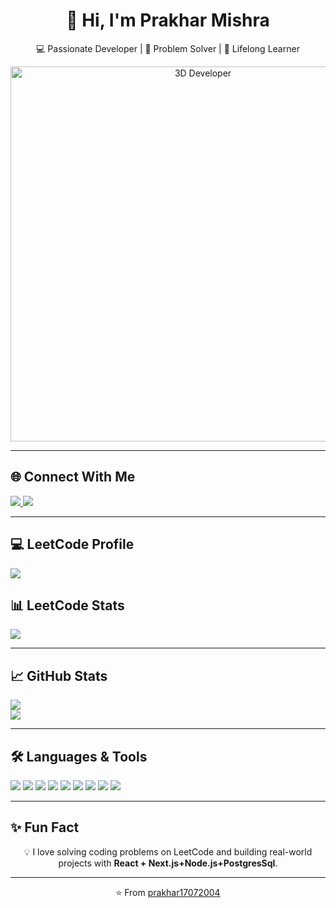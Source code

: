 <h1 align="center">👋 Hi, I'm Prakhar Mishra</h1>

<p align="center">
💻 Passionate Developer | 🚀 Problem Solver | 📘 Lifelong Learner
</p>

<!-- 3D AI Banner -->
<p align="center">
  <img src="https://raw.githubusercontent.com/rajput2107/rajput2107/master/Assets/Developer.gif" alt="3D Developer" width="600"/>
</p>

---

<h2 >🌐 Connect With Me</h2>
<p ">
  <a href="https://www.linkedin.com/in/prakharmishra41/">
    <img src="https://img.shields.io/badge/LinkedIn-0077B5?style=for-the-badge&logo=linkedin&logoColor=white"/>
  </a>
  <a href="mailto:mprakhar422@gmail.com">
    <img src="https://img.shields.io/badge/Email-D14836?style=for-the-badge&logo=gmail&logoColor=white"/>
  </a>
</p>

---

<h2 >💻 LeetCode Profile</h2>
<p >
  <a href="https://leetcode.com/Prakharmishra41/">
    <img src="https://img.shields.io/badge/LeetCode-Profile-orange?style=for-the-badge&logo=leetcode"/>
  </a>
</p>

<h2 >📊 LeetCode Stats</h2>
<p >
  <img src="https://leetcard.jacoblin.cool/Prakharmishra41?theme=dark&font=Karma&ext=contest"/>
</p>

---

<h2 >📈 GitHub Stats</h2>
<p >
  
  <img src="https://github-readme-stats.vercel.app/api/top-langs/?username=prakhar17072004&layout=compact&theme=radical" />
  <br/>
  <img src="https://github-readme-streak-stats.herokuapp.com/?user=prakhar17072004&theme=radical" />
</p>

---

<h2 >🛠️ Languages & Tools</h2>
<p>
  <img src="https://img.shields.io/badge/Java-ED8B00?style=for-the-badge&logo=openjdk&logoColor=white"/>
  <img src="https://img.shields.io/badge/JavaScript-F7DF1E?style=for-the-badge&logo=javascript&logoColor=black"/>
  <img src="https://img.shields.io/badge/React-20232A?style=for-the-badge&logo=react&logoColor=61DAFB"/>
  <img src="https://img.shields.io/badge/Next.js-000000?style=for-the-badge&logo=nextdotjs&logoColor=white"/>
  <img src="https://img.shields.io/badge/Node.js-339933?style=for-the-badge&logo=nodedotjs&logoColor=white"/>
  <img src="https://img.shields.io/badge/PostgreSQL-316192?style=for-the-badge&logo=postgresql&logoColor=white"/>
  <img src="https://img.shields.io/badge/Git-F05032?style=for-the-badge&logo=git&logoColor=white"/>
  <img src="https://img.shields.io/badge/Linux-FCC624?style=for-the-badge&logo=linux&logoColor=black"/>
  <img src="https://img.shields.io/badge/Python-3776AB?style=for-the-badge&logo=python&logoColor=white"/>
</p>


---

<h2 >✨ Fun Fact</h2>
<p align="center">
💡 I love solving coding problems on LeetCode and building real-world projects with <b> React + Next.js+Node.js+PostgresSql</b>.
</p>

---

<p align="center">⭐️ From <a href="https://github.com/prakhar17072004">prakhar17072004</a></p>
